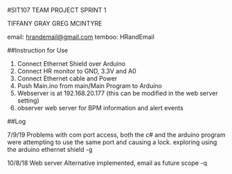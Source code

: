 #SIT107 TEAM PROJECT SPRINT 1

TIFFANY GRAY
GREG MCINTYRE

email: hrandemail@gmail.com
temboo: HRandEmail

##Instruction for Use

1. Connect Ethernet Shield over Arduino
2. Connect HR monitor to GND, 3.3V and A0
3. Connect Ethernet cable and Power
4. Push Main.ino from main/Main Program to Arduino
5. Webserver is at 192.168.20.177 (this can be modified in the web server setting)
6. observer web server for BPM information and alert events


##Log

7/9/19 
Problems with com port access, both the c# and the arduino program were attempting to use the same port and causing a lock. exploring using the arduino ethernet shield -g

10/8/18
Web server Alternative implemented, email as future scope -q
